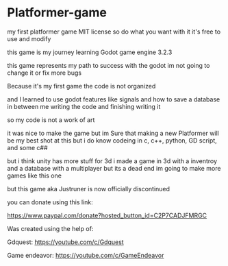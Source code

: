 # Platformer-game

my first platformer game MIT license so do what you want with it it's free to use and modify

this game is my journey learning Godot game engine 3.2.3

this game represents my path to success with the godot im not going to change it or fix more bugs

Because it's my first game the code is not organized

and I learned to use godot features like signals and how to save a database in between me writing the code and finishing writing it

so my code is not a work of art

it was nice to make the game but im Sure that making a new Platformer will be my best shot at this but i do know codeing in c, c++, python, GD script, and some c##

but i think unity has more stuff for 3d i made a game in 3d with a inventroy and a database with a multiplayer but its a dead end im going to make more games like this one

but this game aka Justruner is now officially discontinued

you can donate using this link:

https://www.paypal.com/donate?hosted_button_id=C2P7CADJFMRGC

Was created using the help of:

Gdquest:
https://youtube.com/c/Gdquest

Game endeavor:
https://youtube.com/c/GameEndeavor
